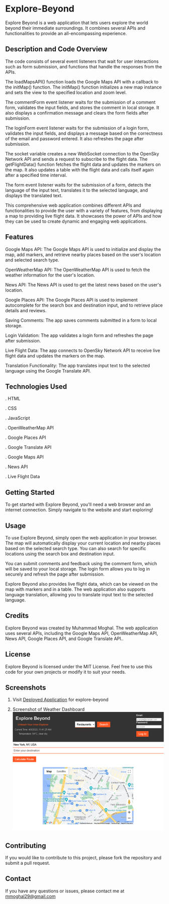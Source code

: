 # Explore-Beyond

Explore Beyond is a web application that lets users explore the world beyond their immediate surroundings. It combines several APIs and functionalities to provide an all-encompassing experience.

## Description and Code Overview

The code consists of several event listeners that wait for user interactions such as form submission, and functions that handle the responses from the APIs.

The loadMapsAPI() function loads the Google Maps API with a callback to the initMap() function. The initMap() function initializes a new map instance and sets the view to the specified location and zoom level.

The commentForm event listener waits for the submission of a comment form, validates the input fields, and stores the comment in local storage. It also displays a confirmation message and clears the form fields after submission.

The loginForm event listener waits for the submission of a login form, validates the input fields, and displays a message based on the correctness of the email and password entered. It also refreshes the page after submission.

The socket variable creates a new WebSocket connection to the OpenSky Network API and sends a request to subscribe to the flight data. The getFlightData() function fetches the flight data and updates the markers on the map. It also updates a table with the flight data and calls itself again after a specified time interval.

The form event listener waits for the submission of a form, detects the language of the input text, translates it to the selected language, and displays the translated text.

This comprehensive web application combines different APIs and functionalities to provide the user with a variety of features, from displaying a map to providing live flight data. It showcases the power of APIs and how they can be used to create dynamic and engaging web applications.

## Features

Google Maps API: The Google Maps API is used to initialize and display the map, add markers, and retrieve nearby places based on the user's location and selected search type.

OpenWeatherMap API: The OpenWeatherMap API is used to fetch the weather information for the user's location.

News API: The News API is used to get the latest news based on the user's location.

Google Places API: The Google Places API is used to implement autocomplete for the search box and destination input, and to retrieve place details and reviews.

Saving Comments: The app saves comments submitted in a form to local storage.

Login Validation: The app validates a login form and refreshes the page after submission.

Live Flight Data: The app connects to OpenSky Network API to receive live flight data and updates the markers on the map.

Translation Functionality: The app translates input text to the selected language using the Google Translate API.

## Technologies Used

.   HTML

.   CSS

.   JavaScript

.   OpenWeatherMap API

.   Google Places API

.   Google Translate API

.   Google Maps API

.   News API

.   Live Flight Data


## Getting Started

To get started with Explore Beyond, you'll need a web browser and an internet connection. Simply navigate to the website and start exploring!

## Usage

To use Explore Beyond, simply open the web application in your browser. The map will automatically display your current location and nearby places based on the selected search type. You can also search for specific locations using the search box and destination input.

You can submit comments and feedback using the comment form, which will be saved to your local storage. The login form allows you to log in securely and refresh the page after submission.

Explore Beyond also provides live flight data, which can be viewed on the map with markers and in a table. The web application also supports language translation, allowing you to translate input text to the selected language.

## Credits

Explore Beyond was created by Muhammad Moghal. The web application uses several APIs, including the Google Maps API, OpenWeatherMap API, News API, Google Places API, and Google Translate API..

## License

Explore Beyond is licensed under the MIT License. Feel free to use this code for your own projects or modify it to suit your needs.

## Screenshots

1.  Visit [Deployed Application](https://mmoghal.github.io/explore-beyond/) for explore-beyond

2.  Screenshot of Weather Dashboard ![alt Image of the application](https://github.com/mmoghal/explore-beyond/blob/main/assets/images/explore.png)

## Contributing

If you would like to contribute to this project, please fork the repository and submit a pull request.

## Contact

If you have any questions or issues, please contact me at mmoghal29@gmail.com
